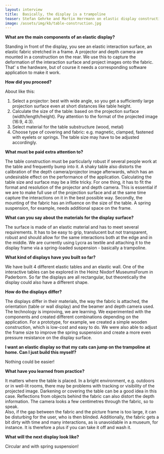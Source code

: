 ```yaml
---
layout: interview
title:  Basically, the display is a trampoline
teaser: Stefan Gehrke and Martin Herrmann on elastic display construction and materials, projection issues and practical challenges.
image: /assets/img/kb/table-construction.jpg
---
```


**What are the main components of an elastic display?**

Standing in front of the display, you see an elastic interaction surface, an elastic fabric stretched in a frame. A projector and depth camera are mounted in a construction on the rear. We use this to capture the deformation of the interaction surface and project images onto the fabric. That' s the hardware, but of course it needs a corresponding software application to make it work.

**How did you proceed?**

About like this:  

1. Select a projector: best with wide angle, so you get a sufficiently large projection surface even at short distances like table height.
2. Calculate the size of the table: based on the projection surface (width/length/height). Pay attention to the format of the projected image (16:9, 4:3).
3. Select material for the table substructure (wood, metal)
4. Choose type of covering and fabric: e.g. magnetic, clamped, fastened with eyelets or springs. The table size may have to be adjusted accordingly.

**What must be paid extra attention to?**

The table construction must be particularly robust if several people work at the table and frequently bump into it.
A shaky table also distorts the calibration of the depth camera/projector image afterwards, which has an undesirable effect on the performance of the application.
Calculating the table size and surface may be a little tricky. For one thing, it has to fit the format and resolution of the projector and depth camera. This is essential if we are to make full use of the projection surface and at the same time capture the interactions on it in the best possible way. Secondly, the mounting of the fabric has an influence on the size of the table. A spring suspension, for example, needs additional space on the frame.

**What can you say about the materials for the display surface?**

The surface is made of an elastic material and has to meet several requirements. It has to be easy to grip, translucent but not transparent, robust and should allow for the same interactions both at the edge and in the middle. We are currently using Lycra as textile and attaching it to the display frame via a spring-loaded suspension - basically a trampoline.

**What kind of displays have you built so far?**

We have built 4 different elastic tables and an elastic wall. One of the interactive tables can be explored in the Heinz Nixdorf MuseumsForum in Paderborn. So far the displays are all rectangular, but theoretically the display could also have a different shape.

**How do the displays differ?**

The displays differ in their materials, the way the fabric is attached, the orientation (table or wall display) and the beamer and depth camera used. The technology is improving, we are learning. We experimented with the components and created different combinations depending on the application.
For a prototype, for example, we created a simple wooden construction, which is low-cost and easy to do. We were also able to adjust the frame size to improve the spring suspension and create a more even pressure resistance on the display surface.

**I want an elastic display so that my cats can jump on the trampoline at home. Can I just build this myself?**

Nothing could be easier!

**What have you learned from practice?**

It matters where the table is placed. In a bright environment, e.g. outdoors or in well-lit rooms, there may be problems with tracking or visibility of the projected image.   Darkening or covering the table can be a good idea in this case.
Reflections from objects behind the fabric can also distort the depth information. The camera looks a few centimetres through the fabric, so to speak.  
Also, if the gap between the fabric and the picture frame is too large, it can be disturbing for the user, who is then blinded.
Additionally, the fabric gets a bit dirty with time and many interactions, as is unavoidable in a museum, for instance. It is therefore a plus if you can take it off and wash it.

**What will the next display look like?**

Circular and with spring suspension!
